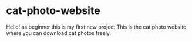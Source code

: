 # cat-photo-website

Hello! as beginner this is my first new project
This is the cat photo website where you can download cat photos freely.

